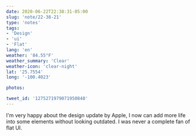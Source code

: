 ```yaml
---
date: 2020-06-22T22:38:31-05:00
slug: 'note/22-38-21'
type: 'notes'
tags:
- 'Design'
- 'ui'
- 'Flat'
lang: 'en'
weather: '84.55°F'
weather_summary: 'Clear'
weather-icon: 'clear-night'
lat: '25.7554'
long: '-100.4023'

photos:

tweet_id: '1275271979071950848'
---
```

I'm very happy about the design update by Apple, I now can add more life into some elements without looking outdated. I was never a complete fan of flat UI.   